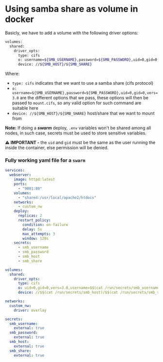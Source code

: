 # Using samba share as volume in docker

Basicly, we have to add a volume with the following driver options:
```bash
volumes:
  shared:
    driver_opts:
      type: cifs
      o: username=${SMB_USERNAME},password=${SMB_PASSWORD},uid=0,gid=0,vers=3.0
      device: //${SMB_HOST}/${SMB_SHARE}
```  
Where:  
- `type: cifs` indicates that we want to use a samba share (cifs protocol)  
- `o:  username=${SMB_USERNAME},password=${SMB_PASSWORD},uid=0,gid=0,vers=3.0` are the different options that we pass, these options will then be passed to `mount.cifs`, so any valid option for such command are suitable here  
- `device: //${SMB_HOST}/${SMB_SHARE}` host/share that we want to mount from  

**Note:** If doing a ***swarm*** deploy, `.env` variables won't be shared among all nodes, in such case, secrets must be used to store sensitive variables.

⚠️ **IMPORTANT -**  the `uid` and `gid` must be the same as the user running the inside the container, else permission will be denied.

### Fully working yaml file for a `swarm`
```yaml
services:
  webserver:
    image: httpd:latest
    ports:
      - "9001:80"
    volumes:
      - "shared:/usr/local/apache2/htdocs"
    networks:
      - custom_nw
    deploy:
      replicas: 2
      restart_policy:
        condition: on-failure
        delay: 5s
        max_attempts: 3
        window: 120s
    secrets:
      - smb_username
      - smb_password
      - smb_host
      - smb_share

volumes:
  shared:
    driver_opts:
      type: cifs
      o: uid=0,gid=0,vers=3.0,username=$$(cat /run/secrets/smb_username),password=$$(cat /run/secrets/smb_password)
      device: //$$(cat /run/secrets/smb_host)/$$(cat /run/secrets/smb_share})

networks:
  custom_nw:
    driver: overlay

secrets:
  smb_username:
    external: true
  smb_password:
    external: true
  smb_host:
    external: true
  smb_share:
    external: true
```  
